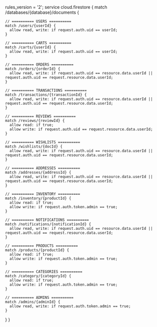 rules_version = '2';
service cloud.firestore {
match /databases/{database}/documents {

    // ========== USERS ==========
    match /users/{userId} {
      allow read, write: if request.auth.uid == userId;
    }

    // ========== CARTS ==========
    match /carts/{userId} {
      allow read, write: if request.auth.uid == userId;
    }

    // ========== ORDERS ==========
    match /orders/{orderId} {
      allow read, write: if request.auth.uid == resource.data.userId || request.auth.uid == request.resource.data.userId;
    }

    // ========== TRANSACTIONS ==========
    match /transactions/{transactionId} {
      allow read, write: if request.auth.uid == resource.data.userId || request.auth.uid == request.resource.data.userId;
    }

    // ========== REVIEWS ==========
    match /reviews/{reviewId} {
      allow read: if true;
      allow write: if request.auth.uid == request.resource.data.userId;
    }

    // ========== WISHLISTS ==========
    match /wishlists/{docId} {
      allow read, write: if request.auth.uid == resource.data.userId || request.auth.uid == request.resource.data.userId;
    }

    // ========== ADDRESSES ==========
    match /addresses/{addressId} {
      allow read, write: if request.auth.uid == resource.data.userId || request.auth.uid == request.resource.data.userId;
    }

    // ========== INVENTORY ==========
    match /inventory/{productId} {
      allow read: if true;
      allow write: if request.auth.token.admin == true;
    }

    // ========== NOTIFICATIONS ==========
    match /notifications/{notificationId} {
      allow read, write: if request.auth.uid == resource.data.userId || request.auth.uid == request.resource.data.userId;
    }

    // ========== PRODUCTS ==========
    match /products/{productId} {
      allow read: if true;
      allow write: if request.auth.token.admin == true;
    }

    // ========== CATEGORIES ==========
    match /category/{categoryId} {
      allow read: if true;
      allow write: if request.auth.token.admin == true;
    }

    // ========== ADMINS ==========
    match /admins/{adminId} {
      allow read, write: if request.auth.token.admin == true;
    }
}
}
